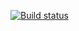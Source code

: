 [![Build status](https://ci.appveyor.com/api/projects/status/kxc0g94c0iasxk8v?svg=true)](https://ci.appveyor.com/project/nmoraru/aqa-5-1)
